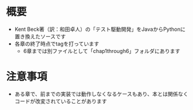# 概要
- Kent Beck著（訳：和田卓人）の「テスト駆動開発」をJavaからPythonに置き換えたソースです
- 各章の終了時点でtagを打っています
    - 6章までは別ファイルとして「chap1through6」フォルダにあります

# 注意事項
- ある章で、前までの実装では動作しなくなるケースもあり、本とは関係なくコードが改変されていることがあります
